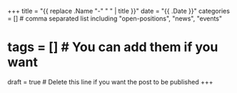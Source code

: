 +++
title = "{{ replace .Name "-" " " | title }}"
date = "{{ .Date }}"
categories = [] # comma separated list including "open-positions", "news", "events"
# tags = [] # You can add them if you want
draft = true # Delete this line if you want the post to be published
+++

<!-- Use Markdown syntax: https://guides.github.com/pdfs/markdown-cheatsheet-online.pdf 
See also: https://www.markdownguide.org/basic-syntax/
(for a new line without breaking a paragraph simply end the line with two or more spaces)

The following shortcodes for videos or images are available: https://gohugo.io/content-management/shortcodes/
{{< center >}}To center text, use the center shortcode{{< /center >}}

We can create more if needed, just let me know.

You cannot add html content, if you need that, I can make it possible, so, in case, let me know.
-->